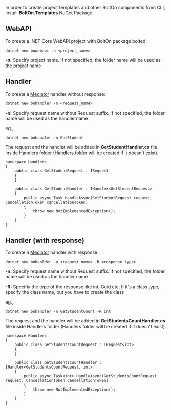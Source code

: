 In order to create project templates and other BoltOn components from CLI, install **BoltOn.Templates** NuGet Package.

WebAPI
------
To create a .NET Core WebAPI project with BoltOn package bolted:

    dotnet new bowebapi -n <project_name>

**-n:** Specify project name. If not specified, the folder name will be used as the project name

Handler
-------
To create a [Mediator](../mediator) handler without response:

    dotnet new bohandler -n <request_name>

**-n:** Specify request name without Request suffix. If not specified, the folder name will be used as the handler name

eg.,

    dotnet new bohandler -n GetStudent 

The request and the handler will be added in **GetStudentHandler.cs** file inside Handlers folder (Handlers folder will be created if it doesn't exist).

    namespace Handlers
    {
        public class GetStudentRequest : IRequest
        {
        }

        public class GetStudentHandler : IHandler<GetStudentRequest>
        {
            public async Task HandleAsync(GetStudentRequest request, CancellationToken cancellationToken)
            {
                throw new NotImplementedException();
            }
        }
    }

Handler (with response)
-----------------------
To create a [Mediator](../mediator) handler with response:

    dotnet new bohanlder -n <request_name> -R <response_type>

**-n:** Specify request name without Request suffix. If not specified, the folder name will be used as the handler name

**-R:** Specifiy the type of the response like int, Guid etc. If it's a class type, specify the class name, but you have to  create the class

eg.,

    dotnet new bohandler -n GetStudentCount -R int 

The request and the handler will be added in **GetStudentsCountHandler.cs** file inside Handlers folder (Handlers folder will be created if it doesn't exist).

    namespace Handlers
    {
        public class GetStudentsCountRequest : IRequest<int>
        {
        }

        public class GetStudentsCountHandler : IHandler<GetStudentsCountRequest, int>
        {
            public async Task<int> HandleAsync(GetStudentsCountRequest request, CancellationToken cancellationToken)
            {
                throw new NotImplementedException();
            }
        }
    }





